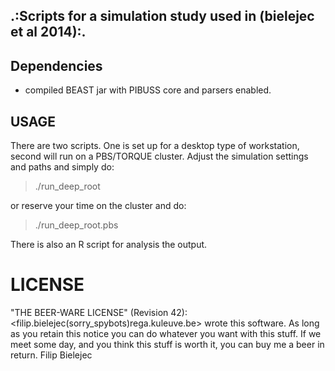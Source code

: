 .:Scripts for a simulation study used in (bielejec et al 2014):.
------------------------------------------------------------

Dependencies
------------
- compiled BEAST jar with PIBUSS core and parsers enabled.

USAGE
-----

There are two scripts. One is set up for a desktop type of workstation, second will run on a PBS/TORQUE cluster.
Adjust the simulation settings and paths and simply do:

> ./run_deep_root

or reserve your time on the cluster and do:

> ./run_deep_root.pbs

There is also an R script for analysis the output.

LICENSE
=======

  "THE BEER-WARE LICENSE" (Revision 42):
  <filip.bielejec(sorry_spybots)rega.kuleuve.be> wrote this software. As long as you retain this notice you
  can do whatever you want with this stuff. If we meet some day, and you think
  this stuff is worth it, you can buy me a beer in return. Filip Bielejec
